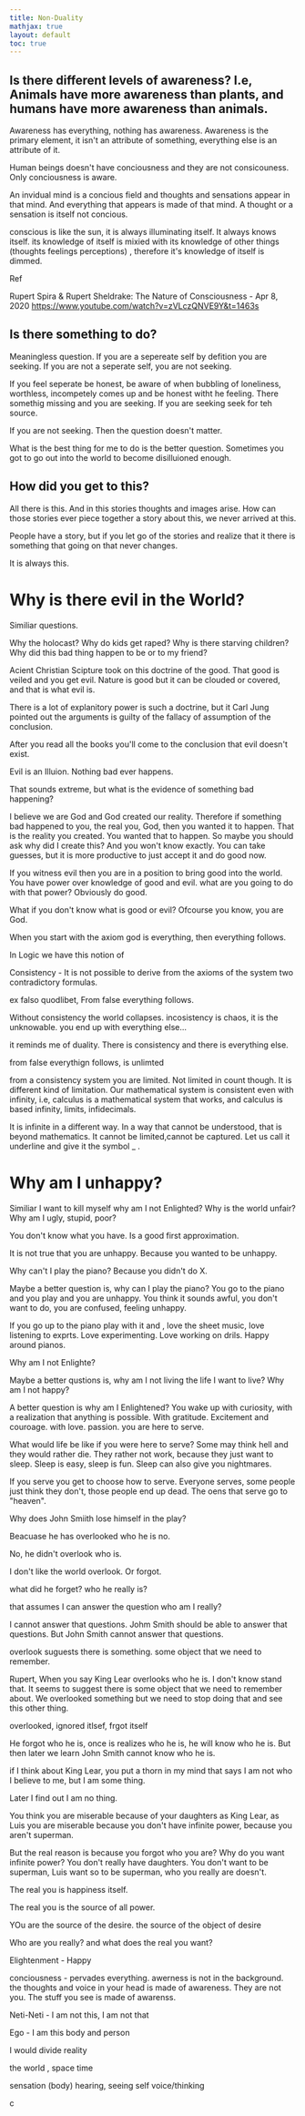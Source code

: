 ```yaml
---
title: Non-Duality
mathjax: true
layout: default
toc: true
---
```


## Is there different levels of awareness? I.e, Animals have more awareness than plants, and humans have more awareness than animals.

Awareness has everything, nothing has awareness. Awareness is the primary element, it isn't an attribute of something, everything else is an attribute of it.

Human beings doesn't have conciousness and they are not consicouness. Only conciousness is aware. 

An invidual mind is a concious field and thoughts and sensations appear in that mind. And everything that appears is made of that mind. A thought or a sensation is itself not concious. 

conscious is like the sun, it is always illuminating itself. It always knows itself. 
its knowledge of itself is mixied with its knowledge of other things (thoughts feelings perceptions) , therefore it's knowledge of itself is dimmed. 


Ref

Rupert Spira & Rupert Sheldrake: The Nature of Consciousness - Apr 8, 2020
https://www.youtube.com/watch?v=zVLczQNVE9Y&t=1463s





## Is there something to do?

Meaningless question. If you are a sepereate self by defition you are seeking. If you are not a seperate self, you are not seeking.

If you feel seperate be honest, be aware of when bubbling of loneliness, worthless, incompetely comes up and be honest witht he feeling. There somethig missing and you are seeking. If you are seeking seek for teh source. 

If you are not seeking. Then the question doesn't matter.

What is the best thing for me to do is the better question. Sometimes you got to go out into the world to become disilluioned enough. 




## How did you get to this?

All there is this. And in this stories thoughts and images arise. How can those stories ever piece together a story about this, we never arrived at this.



People have a story, but if you let go of the stories and realize that it there is something that going on that never changes.

It is always this.




# Why is there evil in the World?

Similiar questions.

Why the holocast?
Why do kids get raped?
Why is there starving children?
Why did this bad thing happen to be or to my friend?

Acient Christian Scipture took on this doctrine of the good.
That good is veiled and you get evil. Nature is good but
it can be clouded or covered, and that is what evil is.

There is a lot of explanitory power is such a doctrine, but
it Carl Jung pointed out the arguments is guilty of  the fallacy of 
assumption of the conclusion.


After you read all the books you'll come to the conclusion that evil doesn't exist.

Evil is an Illuion. Nothing bad ever happens.

That sounds extreme, but what is the evidence of something bad happening?

I believe we are God and God created our reality. Therefore if something bad happened
to you, the real you, God, then you wanted it to happen. That is the reality you created.
You wanted that to happen. So maybe you should ask why did I create this? 
And you won't know exactly. You can take guesses, but it is more productive
to just accept it and do good now.  

If you witness evil then you are in a position to bring good into the world.
You have power over knowledge of good and evil. what are you going to do
with that power? Obviously do good.

What if you don't know what is good or evil? Ofcourse you know, you are God.

When you start with the axiom god is everything, then everything follows.

In Logic we have this notion of 

Consistency - It is not possible to derive from the axioms of the system two contradictory formulas.

ex falso quodlibet, From false everything follows.

Without consistency the world collapses. incosistency is chaos, it is the unknowable.
you end up with everything else...

it reminds me of duality. There is consistency and there is everything else.

from false everythign follows, is unlimted

from a consistency system you are limited. Not limited in count though. It is different kind of limitation. Our mathematical system is consistent even with infinity, i.e, calculus is a mathematical system that works, and calculus is based infinity, limits, infidecimals. 

It is infinite in a different way. In a way that cannot be understood, that is beyond mathematics.
It cannot be limited,cannot be captured. Let us call it underline and give it the symbol _ .



# Why am I unhappy?

Similiar
I want to kill myself
why am I not Enlighted?
Why is the world unfair?
Why am I ugly, stupid, poor?

You don't know what you have.  Is a good first approximation.

It is not true that you are unhappy.
Because you wanted to be unhappy. 


Why can't I play the piano?  Because you didn't do X. 

Maybe a better question is, why can I play the piano?
You go to the piano and you play and you are unhappy. 
You think it sounds awful, you don't want to do,
you are confused, feeling unhappy.

If you go up to the piano play with it and , love the 
sheet music, love listening to exprts. Love experimenting.
Love working on drils. Happy around pianos. 

Why am I not Enlighte? 

Maybe a better qustions is, why am I not living the life I want to live?
Why am I not happy?    

A better question is why am I Enlightened?
You wake up with curiosity, with a realization that anything is possible.
With gratitude. Excitement and couroage. with love. passion. 
you are here to serve. 

What would life be like if you were here to serve?
Some may think hell and they would rather die. They rather not work, because
they just want to sleep.  Sleep is easy, sleep is fun.
Sleep can also give you nightmares.

If you serve you get to choose how to serve. Everyone serves, some people
just think they don't, those people end up dead. The oens that serve
go to "heaven".  










Why does  John Smiith lose himself in the play?

Beacuase he has overlooked who he is no.

No, he didn't overlook who is.

I don't like the world overlook. Or forgot.

what did he forget? who he really is?



that assumes I can answer the question who am I really?

I cannot answer that questions. Johm Smith should be able to answer that
questions. But John Smith cannot answer that questions.

overlook suguests there is something. some object that we need to remember.

Rupert, When you say King Lear overlooks who he is. I don't know stand that.
It seems to suggest there is some object that we need to remember about.
We overlooked something but we need to stop doing that and see this
other thing.

overlooked, ignored itlsef, frgot itself



He forgot who he is, once is realizes who he is, he will know who he is.
But then later we learn John Smith cannot know who he is.


if I think about King Lear, you put a thorn in my mind that says
I am not who I believe to me, but I am some thing.

Later I find out I am no thing.


You think you are miserable because of your daughters as King Lear, as Luis
you are miserable because you don't have infinite power, because you aren't superman.

But the real reason is because you forgot who you are?  Why do you want infinite power?
You don't really have daughters. You don't want to be superman, Luis want so to be superman,
who you really are doesn't.

The real you is happiness itself.

The real you is the source of all power.

YOu are the source of the desire.
the source of the object of desire

Who are you really? and what does the real you want?






Elightenment - Happy


conciousness - pervades everything. awerness is not in the background. the thoughts and
voice in your head is made of awareness. They are not you. The stuff you see
is made of awarenss.

Neti-Neti - I am not this, I am not that

Ego - I am this body and person







I would divide reality

the world , space time

sensation (body)
hearing,
seeing
self voice/thinking



c
